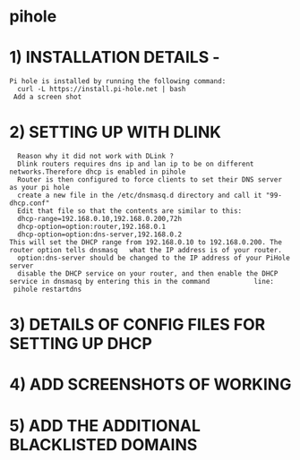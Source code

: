 # pihole
# 1) INSTALLATION DETAILS - 
    Pi hole is installed by running the following command:
      curl -L https://install.pi-hole.net | bash
     Add a screen shot

# 2) SETTING UP WITH DLINK 
      Reason why it did not work with DLink ?
      Dlink routers requires dns ip and lan ip to be on different networks.Therefore dhcp is enabled in pihole
      Router is then configured to force clients to set their DNS server as your pi hole
      create a new file in the /etc/dnsmasq.d directory and call it "99-dhcp.conf"
      Edit that file so that the contents are similar to this:
      dhcp-range=192.168.0.10,192.168.0.200,72h
      dhcp-option=option:router,192.168.0.1
      dhcp-option=option:dns-server,192.168.0.2
    This will set the DHCP range from 192.168.0.10 to 192.168.0.200. The router option tells dnsmasq   what the IP address is of your router. 
      option:dns-server should be changed to the IP address of your PiHole server
      disable the DHCP service on your router, and then enable the DHCP service in dnsmasq by entering this in the command           line:
     pihole restartdns
     

# 3) DETAILS OF CONFIG FILES FOR SETTING UP DHCP
# 4) ADD SCREENSHOTS OF WORKING
# 5) ADD THE ADDITIONAL BLACKLISTED DOMAINS
